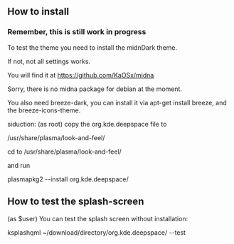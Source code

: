 ## How to install

### Remember, this is still work in progress

To test the theme you need to install the midnDark theme.

If not, not all settings works.

You will find it at https://github.com/KaOSx/midna

Sorry, there is no midna package for debian at the moment.

You also need breeze-dark, you can install it via apt-get install breeze,
and the breeze-icons-theme.

siduction: (as root) copy the org.kde.deepspace file to 

/usr/share/plasma/look-and-feel/

cd to /usr/share/plasma/look-and-feel/

and run 

plasmapkg2 --install org.kde.deepspace/

## How to test the splash-screen

(as $user) You can test the splash screen without installation:

ksplashqml ~/download/directory/org.kde.deepspace/ --test

